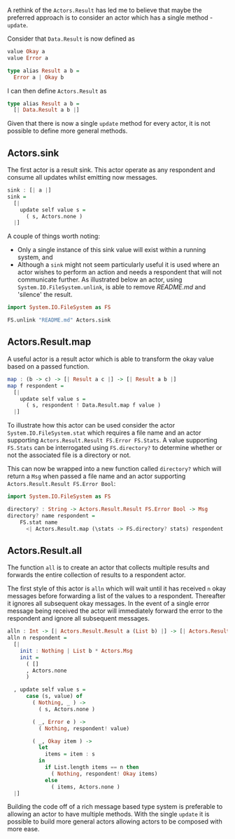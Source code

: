 A rethink of the `Actors.Result` has led me to believe that maybe the preferred approach is to consider an actor which has a single method - `update`.

Consider that `Data.Result` is now defined as

```haskell
value Okay a
value Error a

type alias Result a b =
  Error a | Okay b
```

I can then define `Actors.Result` as

```haskell
type alias Result a b =
  [| Data.Result a b |]
```

Given that there is now a single `update` method for every actor, it is not possible to define more general methods.

## Actors.sink

The first actor is a result sink.  This actor operate as any respondent and consume all updates whilst emitting now messages.

``` haskell
sink : [| a |]
sink =
  [|
    update self value s =
      ( s, Actors.none )
  |]
```

A couple of things worth noting:

- Only a single instance of this sink value will exist within a running system, and
- Although a `sink` might not seem particularly useful it is used where an actor wishes to perform an action and needs a respondent that will not communicate further.  As illustrated below an actor, using `System.IO.FileSystem.unlink`, is able to remove *README.md* and 'silence' the result.

```haskell
import System.IO.FileSystem as FS

FS.unlink "README.md" Actors.sink
```


## Actors.Result.map

A useful actor is a result actor which is able to transform the okay value based on a passed function.

```haskell
map : (b -> c) -> [| Result a c |] -> [| Result a b |]
map f respondent =
  [|
    update self value s =
      ( s, respondent ! Data.Result.map f value )
  |]
```

To illustrate how this actor can be used consider the actor `System.IO.FileSystem.stat` which requires a file name and an actor supporting `Actors.Result.Result FS.Error FS.Stats`.  A value supporting `FS.Stats` can be interrogated using `FS.directory?` to determine whether or not the associated file is a directory or not.

This can now be wrapped into a new function called `directory?` which will return a `Msg` when passed a file name and an actor supporting `Actors.Result.Result FS.Error Bool`:

```haskell
import System.IO.FileSystem as FS

directory? : String -> Actors.Result.Result FS.Error Bool -> Msg
directory? name respondent =
    FS.stat name
      <| Actors.Result.map (\stats -> FS.directory? stats) respondent
```


## Actors.Result.all

The function `all` is to create an actor that collects multiple results and forwards the entire collection of results to a respondent actor.

The first style of this actor is `alln` which will wait until it has received `n` okay messages before forwarding a list of the values to a respondent.  Thereafter it ignores all subsequent okay messages. In the event of a single error message being received the actor will immediately forward the error to the respondent and ignore all subsequent messages.

``` haskell
alln : Int -> [| Actors.Result.Result a (List b) |] -> [| Actors.Result.Result a b |]
alln n respondent =
  [|
    init : Nothing | List b * Actors.Msg
    init =
      ( []
      , Actors.none
      )

  , update self value s =
      case (s, value) of
        ( Nothing, _ ) ->
          ( s, Actors.none )

        ( _, Error e ) ->
          ( Nothing, respondent! value)

        ( _, Okay item ) ->
          let
            items = item : s
          in
            if List.length items == n then
              ( Nothing, respondent! Okay items)
            else
              ( items, Actors.none )
  |]
```

Building the code off of a rich message based type system is preferable to allowing an actor to have multiple methods.  With the single `update` it is possible to build more general actors allowing actors to be composed with more ease.
